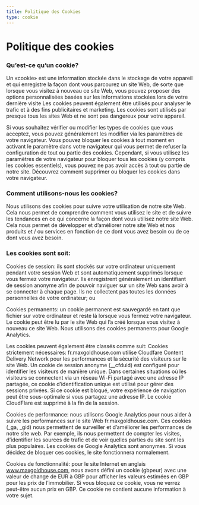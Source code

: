 ```yaml
---
title: Politique des Cookies
type: cookie
---
```

# Politique des cookies

### Qu’est-ce qu’un cookie?
Un «cookie» est une information stockée dans le stockage de votre appareil et qui enregistre la façon dont vous parcourez un site Web, de sorte que lorsque vous visitez à nouveau ce site Web, vous pouvez proposer des options personnalisées basées sur les informations stockées lors de votre dernière visite Les cookies peuvent également être utilisés pour analyser le trafic et à des fins publicitaires et marketing.
Les cookies sont utilisés par presque tous les sites Web et ne sont pas dangereux pour votre appareil.

Si vous souhaitez vérifier ou modifier les types de cookies que vous acceptez, vous pouvez généralement les modifier via les paramètres de votre navigateur. Vous pouvez bloquer les cookies à tout moment en activant le paramètre dans votre navigateur qui vous permet de refuser la configuration de tout ou partie des cookies. Cependant, si vous utilisez les paramètres de votre navigateur pour bloquer tous les cookies (y compris les cookies essentiels), vous pouvez ne pas avoir accès à tout ou partie de notre site. Découvrez comment supprimer ou bloquer les cookies dans votre navigateur.

### Comment utilisons-nous les cookies?
Nous utilisons des cookies pour suivre votre utilisation de notre site Web. Cela nous permet de comprendre comment vous utilisez le site et de suivre les tendances en ce qui concerne la façon dont vous utilisez notre site Web. Cela nous permet de développer et d’améliorer notre site Web et nos produits et / ou services en fonction de ce dont vous avez besoin ou de ce dont vous avez besoin.

### Les cookies sont soit:
Cookies de session: ils sont stockés sur votre ordinateur uniquement pendant votre session Web et sont automatiquement supprimés lorsque vous fermez votre navigateur. Ils enregistrent généralement un identifiant de session anonyme afin de pouvoir naviguer sur un site Web sans avoir à se connecter à chaque page. Ils ne collectent pas toutes les données personnelles de votre ordinateur; ou

Cookies permanents: un cookie permanent est sauvegardé en tant que fichier sur votre ordinateur et reste là lorsque vous fermez votre navigateur. Le cookie peut être lu par le site Web qui l’a créé lorsque vous visitez à nouveau ce site Web. Nous utilisons des cookies permanents pour Google Analytics.

Les cookies peuvent également être classés comme suit:
Cookies strictement nécessaires: fr.maxgoldhouse.com utilise Cloudfare Content Delivery Network pour les performances et la sécurité des visiteurs sur le site Web. Un cookie de session anonyme (__cfduid) est configuré pour identifier les visiteurs de manière unique. Dans certaines situations où les visiteurs se connectent via un réseau Wi-Fi partagé avec une adresse IP partagée, ce cookie d’identification unique est utilisé pour gérer des sessions privées. Si ce cookie est bloqué, votre expérience de navigation peut être sous-optimale si vous partagez une adresse IP. Le cookie CloudFlare est supprimé à la fin de la session.

Cookies de performance: nous utilisons Google Analytics pour nous aider à suivre les performances sur le site Web fr.maxgoldhouse.com. Ces cookies (_ga, _gid) nous permettent de surveiller et d’améliorer les performances de notre site web. Par exemple, ils nous permettent de compter les visites, d’identifier les sources de trafic et de voir quelles parties du site sont les plus populaires. Les cookies de Google Analytics sont anonymes. Si vous décidez de bloquer ces cookies, le site fonctionnera normalement.

Cookies de fonctionnalité: pour le site Internet en anglais www.maxgoldhouse.com, nous avons défini un cookie (gbpeur) avec une valeur de change de EUR à GBP pour afficher les valeurs estimées en GBP pour les prix de l’immobilier. Si vous bloquez ce cookie, vous ne verrez peut-être aucun prix en GBP. Ce cookie ne contient aucune information à votre sujet.